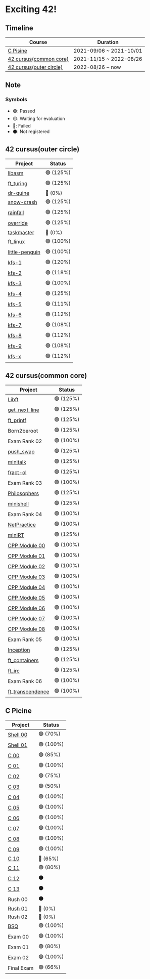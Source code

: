 # Exciting 42!

## Timeline

| Course                              | Duration                |
| ----------------------------------- | ----------------------- |
| [C Pisine](#c-picine)               | 2021-09/06 ~ 2021-10/01 |
| [42 cursus(common core)](#42-cursusinner) | 2021-11/15 ~ 2022-08/26 |
| [42 cursus(outer circle)](#42-cursusouter) | 2022-08/26 ~ now        |

## Note

### Symbols

- :green_circle:: Passed
- :yellow_circle:: Waiting for evaluation
- :red_circle:: Failed
- :black_circle:: Not registered

## 42 cursus(outer circle)

| Project            | Status                | 
| ------------------ | --------------------- |
| [libasm](https://github.com/exciting-42/libasm) | :green_circle: (125%) |
| [ft_turing](https://github.com/42cursus-youkim/turing) | :green_circle: (125%) |
| [dr-quine](https://github.com/exciting-42/dr_quine) | :red_circle: (0%)     |
| [snow-crash](https://github.com/exciting-42/snow-crash) | :green_circle: (125%) |
| [rainfall](https://github.com/42-sec/rainfall) | :green_circle: (125%) |
| [override](https://github.com/42-sec/override) | :green_circle: (125%) |
| [taskmaster](https://github.com/exciting-supervisord/supervisor) | :red_circle: (0%)     |
| ft_linux | :green_circle: (100%) |
| [little-penguin](https://github.com/exciting-42/little-penguin) | :green_circle: (100%) |
| [kfs-1](https://github.com/exciting-kfs/kfs) | :green_circle: (120%) |
| [kfs-2](https://github.com/exciting-kfs/kfs) | :green_circle: (118%) |
| [kfs-3](https://github.com/exciting-kfs/kfs) | :green_circle: (100%) |
| [kfs-4](https://github.com/exciting-kfs/kfs) | :green_circle: (125%) |
| [kfs-5](https://github.com/exciting-kfs/kfs) | :green_circle: (111%) |
| [kfs-6](https://github.com/exciting-kfs/kfs) | :green_circle: (112%) |
| [kfs-7](https://github.com/exciting-kfs/kfs) | :green_circle: (108%) |
| [kfs-8](https://github.com/exciting-kfs/kfs) | :green_circle: (112%) |
| [kfs-9](https://github.com/exciting-kfs/kfs) | :green_circle: (108%) |
| [kfs-x](https://github.com/exciting-kfs/kfs) | :green_circle: (112%) |

## 42 cursus(common core)

| Project          | Status                | 
| ---------------- | --------------------- |
| [Libft](https://github.com/exciting-42/libft) | :green_circle: (125%) |
| [get_next_line](https://github.com/exciting-42/get_next_line) | :green_circle: (125%) |
| [ft_printf](https://github.com/exciting-42/ft_printf) | :green_circle: (125%) |
| Born2beroot | :green_circle: (125%) |
| Exam Rank 02 | :green_circle: (100%) |
| [push_swap](https://github.com/exciting-42/push_swap) | :green_circle: (125%) |
| [minitalk](https://github.com/exciting-42/minitalk) | :green_circle: (125%) |
| [fract-ol](https://github.com/exciting-42/fract-ol) | :green_circle: (125%) |
| Exam Rank 03 | :green_circle: (100%) |
| [Philosophers](https://github.com/exciting-42/philosophers) | :green_circle: (125%) |
| [minishell](https://github.com/exciting-42/minishell) | :green_circle: (125%) |
| Exam Rank 04 | :green_circle: (100%) |
| [NetPractice](https://github.com/exciting-42/netpractice) | :green_circle: (100%) |
| [miniRT](https://github.com/exciting-42/minirt) | :green_circle: (125%) |
| [CPP Module 00](https://github.com/exciting-42/cpp00) | :green_circle: (100%) |
| [CPP Module 01](https://github.com/exciting-42/cpp01) | :green_circle: (100%) |
| [CPP Module 02](https://github.com/exciting-42/cpp02) | :green_circle: (100%) |
| [CPP Module 03](https://github.com/exciting-42/cpp03) | :green_circle: (100%) |
| [CPP Module 04](https://github.com/exciting-42/cpp04) | :green_circle: (100%) |
| [CPP Module 05](https://github.com/exciting-42/cpp05) | :green_circle: (100%) |
| [CPP Module 06](https://github.com/exciting-42/cpp06) | :green_circle: (100%) |
| [CPP Module 07](https://github.com/exciting-42/cpp07) | :green_circle: (100%) |
| [CPP Module 08](https://github.com/exciting-42/cpp08) | :green_circle: (100%) |
| Exam Rank 05 | :green_circle: (100%) |
| [Inception](https://github.com/exciting-42/inception) | :green_circle: (125%) |
| [ft_containers](https://github.com/exciting-42/ft_containers) | :green_circle: (125%) |
| [ft_irc](https://github.com/exciting-IRC/IRC) | :green_circle: (125%) |
| Exam Rank 06 | :green_circle: (100%) |
| [ft_transcendence](https://github.com/exciting-transcendence/transcendence) | :green_circle: (100%) |

## C Picine

| Project    | Status                | 
| ---------- | --------------------- |
| [Shell 00](https://github.com/exciting-42/shell00) | :green_circle: (70%)  |
| [Shell 01](https://github.com/exciting-42/shell01) | :green_circle: (100%) |
| [C 00](https://github.com/exciting-42/c00) | :green_circle: (85%)  |
| [C 01](https://github.com/exciting-42/c01) | :green_circle: (100%) |
| [C 02](https://github.com/exciting-42/c02) | :green_circle: (75%)  |
| [C 03](https://github.com/exciting-42/c03) | :green_circle: (50%)  |
| [C 04](https://github.com/exciting-42/c04) | :green_circle: (100%) |
| [C 05](https://github.com/exciting-42/c05) | :green_circle: (100%) |
| [C 06](https://github.com/exciting-42/c06) | :green_circle: (100%) |
| [C 07](https://github.com/exciting-42/c07) | :green_circle: (100%) |
| [C 08](https://github.com/exciting-42/c08) | :green_circle: (100%) |
| [C 09](https://github.com/exciting-42/c09) | :green_circle: (100%) |
| [C 10](https://github.com/exciting-42/c10) | :red_circle:   (65%)  |
| [C 11](https://github.com/exciting-42/c11) | :green_circle: (80%)  |
| [C 12](https://github.com/exciting-42/c12) | :black_circle:        |
| [C 13](https://github.com/exciting-42/c13) | :black_circle:        |
| Rush 00 | :black_circle:        |
| [Rush 01](https://github.com/exciting-42/rush01) | :red_circle:   (0%)   |
| Rush 02 | :red_circle:   (0%)   |
| [BSQ](https://github.com/exciting-42/bsq) | :green_circle: (100%) |
| Exam 00    | :green_circle: (100%) |
| Exam 01    | :green_circle: (80%)  |
| Exam 02    | :green_circle: (100%) |
| Final Exam | :green_circle: (66%)  |
